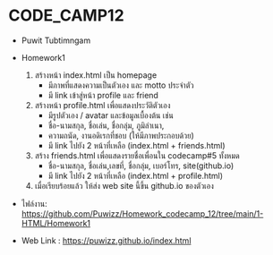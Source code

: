 # CODE_CAMP12
- Puwit Tubtimngam
 - Homework1
   1. สร้างหน้า index.html เป็น homepage
       * มีภาพที่แสดงความเป็นตัวเอง และ motto ประจำตัว
       * มี link เข้าสู่หน้า profile และ friend
   2. สร้างหน้า profile.html เพื่อแสดงประวัติตัวเอง
       * มีรูปตัวเอง / avatar และข้อมูลเบื้องต้น เช่น
       * ชื่อ-นามสกุล,​ ชื่อเล่น, ชื่อกลุ่ม,​ ภูมิลำเนา,
       * ความถนัด, งานอดิเรกที่ชอบ (ให้มีภาพประกอบด้วย)
       * มี link ไปยัง 2 หน้าที่เหลือ (index.html + friends.html)
   3. สร้าง friends.html เพื่อแสดงรายชื่อเพื่อนใน codecamp#5 ทั้งหมด
       * ชื่อ-นามสกุล,​ ชื่อเล่น,เลขที่, ชื่อกลุ่ม,​ เบอร์โทร, site(github.io)
       * มี link ไปยัง 2 หน้าที่เหลือ (index.html + profile.html)
   4. เมื่อเรียบร้อยแล้ว ให้ส่ง web site นี้ขึ้น github.io ของตัวเอง
 - ไฟล์งาน: https://github.com/Puwizz/Homework_codecamp_12/tree/main/1-HTML/Homework1
 
 - Web Link : https://puwizz.github.io/index.html